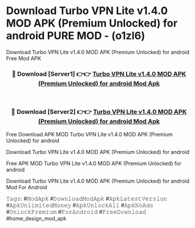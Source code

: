# Download Turbo VPN Lite v1.4.0 MOD APK (Premium Unlocked) for android PURE MOD - (o1zl6)
Download Turbo VPN Lite v1.4.0 MOD APK (Premium Unlocked) for android Free Mod APK

<div align="center">
<h3>🔴 Download [Server1] 👉👉 <a href="https://apk-comot.site?title=Turbo_VPN_Lite_v1.4.0_MOD_APK_(Premium_Unlocked)_for_android">Turbo VPN Lite v1.4.0 MOD APK (Premium Unlocked) for android Mod Apk</a></h3><br>

<h3>🔴 Download [Server2] 👉👉 <a href="https://apk-comot.site?title=Turbo_VPN_Lite_v1.4.0_MOD_APK_(Premium_Unlocked)_for_android">Turbo VPN Lite v1.4.0 MOD APK (Premium Unlocked) for android Mod Apk</a></h3>
</div>


Free Download APK MOD Turbo VPN Lite v1.4.0 MOD APK (Premium Unlocked) for android

Download Turbo VPN Lite v1.4.0 MOD APK (Premium Unlocked) for android 

Free APK MOD Turbo VPN Lite v1.4.0 MOD APK (Premium Unlocked) for android 

Download Turbo VPN Lite v1.4.0 MOD APK (Premium Unlocked) for android Mod For Android

𝚃𝚊𝚐𝚜: #𝙼𝚘𝚍𝙰𝚙𝚔 #𝙳𝚘𝚠𝚗𝚕𝚘𝚊𝚍𝙼𝚘𝚍𝙰𝚙𝚔 #𝙰𝚙𝚔𝙻𝚊𝚝𝚎𝚜𝚝𝚅𝚎𝚛𝚜𝚒𝚘𝚗 #𝙰𝚙𝚔𝚄𝚗𝚕𝚒𝚖𝚒𝚝𝚎𝚍𝙼𝚘𝚗𝚎𝚢 #𝙰𝚙𝚔𝚄𝚗𝚕𝚘𝚌𝚔𝙰𝚕𝚕 #𝙰𝚙𝚔𝙽𝚘𝙰𝚍𝚜 #𝚄𝚗𝚕𝚘𝚌𝚔𝙿𝚛𝚎𝚖𝚒𝚞𝚖 #𝙵𝚘𝚛𝙰𝚗𝚍𝚛𝚘𝚒𝚍 #𝙵𝚛𝚎𝚎𝙳𝚘𝚠𝚗𝚕𝚘𝚊𝚍 #home_design_mod_apk